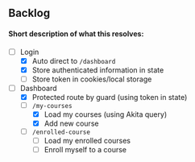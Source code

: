 ## Backlog
#### Short description of what this resolves:
- [ ] Login
    - [x] Auto direct to `/dashboard`
    - [x] Store authenticated information in state
    - [ ] Store token in cookies/local storage

- [ ] Dashboard
    - [x] Protected route by guard (using token in state)
    - [ ] `/my-courses`
        - [x] Load my courses (using Akita query)
        - [x] Add new course
    - [ ] `/enrolled-course`
        - [ ] Load my enrolled courses
        - [ ] Enroll myself to a course
